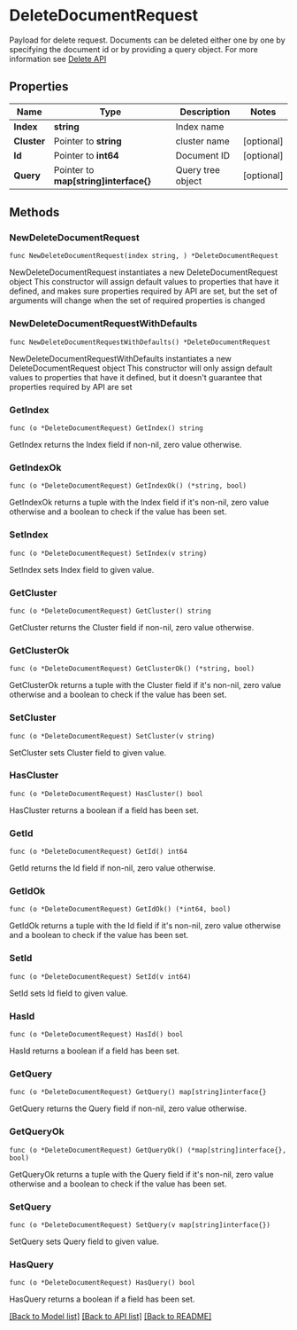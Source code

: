 # DeleteDocumentRequest

Payload for delete request. Documents can be deleted either one by one by specifying the document id or by providing a query object. For more information see  [Delete API](https://manual.manticoresearch.com/Deleting_documents) 

## Properties

Name | Type | Description | Notes
------------ | ------------- | ------------- | -------------
**Index** | **string** | Index name | 
**Cluster** | Pointer to **string** | cluster name | [optional] 
**Id** | Pointer to **int64** | Document ID | [optional] 
**Query** | Pointer to **map[string]interface{}** | Query tree object | [optional] 

## Methods

### NewDeleteDocumentRequest

`func NewDeleteDocumentRequest(index string, ) *DeleteDocumentRequest`

NewDeleteDocumentRequest instantiates a new DeleteDocumentRequest object
This constructor will assign default values to properties that have it defined,
and makes sure properties required by API are set, but the set of arguments
will change when the set of required properties is changed

### NewDeleteDocumentRequestWithDefaults

`func NewDeleteDocumentRequestWithDefaults() *DeleteDocumentRequest`

NewDeleteDocumentRequestWithDefaults instantiates a new DeleteDocumentRequest object
This constructor will only assign default values to properties that have it defined,
but it doesn't guarantee that properties required by API are set

### GetIndex

`func (o *DeleteDocumentRequest) GetIndex() string`

GetIndex returns the Index field if non-nil, zero value otherwise.

### GetIndexOk

`func (o *DeleteDocumentRequest) GetIndexOk() (*string, bool)`

GetIndexOk returns a tuple with the Index field if it's non-nil, zero value otherwise
and a boolean to check if the value has been set.

### SetIndex

`func (o *DeleteDocumentRequest) SetIndex(v string)`

SetIndex sets Index field to given value.


### GetCluster

`func (o *DeleteDocumentRequest) GetCluster() string`

GetCluster returns the Cluster field if non-nil, zero value otherwise.

### GetClusterOk

`func (o *DeleteDocumentRequest) GetClusterOk() (*string, bool)`

GetClusterOk returns a tuple with the Cluster field if it's non-nil, zero value otherwise
and a boolean to check if the value has been set.

### SetCluster

`func (o *DeleteDocumentRequest) SetCluster(v string)`

SetCluster sets Cluster field to given value.

### HasCluster

`func (o *DeleteDocumentRequest) HasCluster() bool`

HasCluster returns a boolean if a field has been set.

### GetId

`func (o *DeleteDocumentRequest) GetId() int64`

GetId returns the Id field if non-nil, zero value otherwise.

### GetIdOk

`func (o *DeleteDocumentRequest) GetIdOk() (*int64, bool)`

GetIdOk returns a tuple with the Id field if it's non-nil, zero value otherwise
and a boolean to check if the value has been set.

### SetId

`func (o *DeleteDocumentRequest) SetId(v int64)`

SetId sets Id field to given value.

### HasId

`func (o *DeleteDocumentRequest) HasId() bool`

HasId returns a boolean if a field has been set.

### GetQuery

`func (o *DeleteDocumentRequest) GetQuery() map[string]interface{}`

GetQuery returns the Query field if non-nil, zero value otherwise.

### GetQueryOk

`func (o *DeleteDocumentRequest) GetQueryOk() (*map[string]interface{}, bool)`

GetQueryOk returns a tuple with the Query field if it's non-nil, zero value otherwise
and a boolean to check if the value has been set.

### SetQuery

`func (o *DeleteDocumentRequest) SetQuery(v map[string]interface{})`

SetQuery sets Query field to given value.

### HasQuery

`func (o *DeleteDocumentRequest) HasQuery() bool`

HasQuery returns a boolean if a field has been set.


[[Back to Model list]](../README.md#documentation-for-models) [[Back to API list]](../README.md#documentation-for-api-endpoints) [[Back to README]](../README.md)


